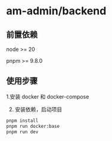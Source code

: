 # am-admin/backend


## 前置依赖

node >= 20

pnpm >= 9.8.0

## 使用步骤

1.安装 docker 和 docker-compose

2. 安装依赖，启动项目
```bash
pnpm install
pnpm run docker:base
pnpm run dev
```
